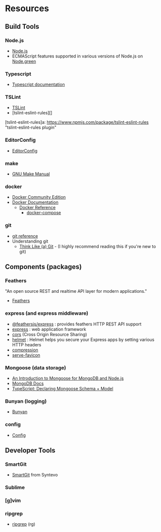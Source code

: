 # Resources

## Build Tools

### Node.js ###

- [Node.js][]
- ECMAScript features supported in various versions of Node.js on [Node.green][]

[Node.js]: <https://nodejs.org/en/> "Node Site"
[Node.green]: <http://node.green/> "Table of supported ES features"

### Typescript ###

- [Typescript documentation][typescript doc]

[typescript doc]: <https://www.typescriptlang.org/docs/home.html> "Typescript documenation"

### TSLint ###

- [TSLint][]
- [tslint-eslint-rules][]

[TSLint]: <https://palantir.github.io/tslint/> "TSLint"
[tslint-eslint-rules]a: <https://www.npmjs.com/package/tslint-eslint-rules> "tslint-eslint-rules plugin"

### EditorConfig ###

- [EditorConfig][]

[EditorConfig]: <http://editorconfig.org/> "EditorConfig"

### make ###

- [GNU Make Manual][]

[GNU Make Manual]: <https://www.gnu.org/software/make/manual/html_node/index.html> "GNU make manual"

### docker ###

- [Docker Community Edition][]
- [Docker Documentation][]
    - [Docker Reference][Docker Reference]
        - [docker-compose][]


[Docker Community Edition]: <https://www.docker.com/> "Docker Community Edition"
[Docker Documentation]: <https://docs.docker.com/> "Docker Documentation"
[Docker Reference]: <https://docs.docker.com/reference/> "Docker reference documentation"
[docker-compose]: <https://docs.docker.com/compose/reference/overview/> "docker-compose CLI"

### git ###

- [git reference][]
- Understanding git
    - [Think Like (a) Git][git-think] - (I highly recommend reading this if you're new to git)

[git reference]: <https://git-scm.com/docs> "git reference"
[git-think]: <http://think-like-a-git.net> "Think Like (a) Git"


## Components (packages)

### Feathers ###

"An open source REST and realtime API layer for modern applications."

- [Feathers][]

[Feathers]: <https://feathersjs.com/> "Feathers"

### express (and express middleware)

- [@feathersjs/express][] : provides feathers HTTP REST API support
- [express][] : web application framework
- [cors][] (Cross Origin Resource Sharing)
- [helmet][] : Helmet helps you secure your Express apps by setting various HTTP headers
- [compression][]
- [serve-favicon][]

[@feathersjs/express]: <https://github.com/feathersjs/express#readme> "Feathersjs express module"
[express]: <https://expressjs.com/> "Express node web application framework"
[cors]: <https://www.npmjs.com/package/cors> "CORS node package"
[helmet]: <https://www.npmjs.com/package/helmet> "Helmet node package"
[compression]: <https://www.npmjs.com/package/compression> "compression node package"
[serve-favicon]: <https://www.npmjs.com/package/serve-favicon> "serve-favicon node package"

### Mongoose (data storage) ###

- [An Introduction to Mongoose for MongoDB and Node.js][mongoose-intro]
- [MongoDB Docs][]
- [TypeScript: Declaring Mongoose Schema + Model][typing mongoose]

[mongoose-intro]: <https://code.tutsplus.com/articles/an-introduction-to-mongoose-for-mongodb-and-nodejs--cms-29527> "Mongoose Introduction"
[MongoDB Docs]: <https://docs.mongodb.com/> "MongoDB Docs"
[typing mongoose]:<http://brianflove.com/2016/10/04/typescript-declaring-mongoose-schema-model/> "Mongoose w/ Typescript"

### Bunyan (logging) ###

- [Bunyan][]

[Bunyan]: <https://github.com/trentm/node-bunyan#readme> "Bunyan logger"

### config ###

- [Config][]

[Config]: >http://lorenwest.github.io/node-config/> "Config homepage"

## Developer Tools

### SmartGit ###

- [SmartGit] from Syntevo

[SmartGit]: <https://www.syntevo.com/smartgit/> "Syntevo SmartGit"

### Sublime ###

### [g]vim ###

### ripgrep ###

- [ripgrep][] (rg)

[ripgrep]: <https://github.com/BurntSushi/ripgrep#readme> "ripgrep readme"
